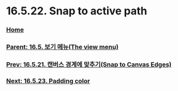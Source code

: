 # 16.5.22. Snap to active path

### [Home](./00-home.md)
### [Parent: 16.5. 보기 메뉴(The view menu)](./16-05-00-the-view-menu.md)
### [Prev: 16.5.21. 캔버스 경계에 맞추기(Snap to Canvas Edges)](./16-05-21-snap_to_canvas_edges.md)
### [Next: 16.5.23. Padding color](./16-05-23-padding-color.md)

